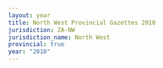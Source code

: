 ```yaml
---
layout: year
title: North West Provincial Gazettes 2010
jurisdiction: ZA-NW
jurisdiction_name: North West
provincial: true
year: "2010"
---
```

